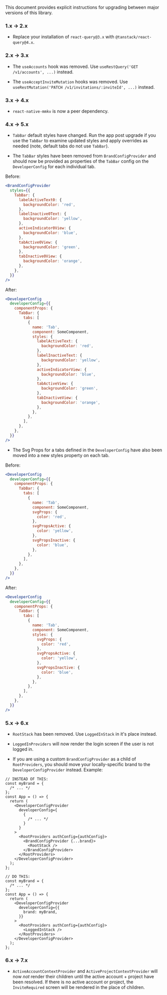 This document provides explicit instructions for upgrading between major
versions of this library.

### 1.x -> 2.x

- Replace your installation of `react-query@3.x` with
  `@tanstack/react-query@4.x`.

### 2.x -> 3.x

- The `useAccounts` hook was removed. Use
  `useRestQuery('GET /v1/accounts', ...)` instead.

- The `useAcceptInviteMutation` hooks was removed. Use
  `useRestMutation('PATCH /v1/invitations/:inviteId', ...)` instead.

### 3.x -> 4.x

- `react-native-mmkv` is now a peer dependency.

### 4.x -> 5.x

- `TabBar` default styles have changed. Run the app post upgrade if you use the
  `TabBar` to examine updated styles and apply overrides as needed (note,
  default tabs do not use `TabBar`).

- The `TabBar` styles have been removed from `BrandConfigProvider` and should
  now be provided as properties of the `TabBar` config on the `DeveloperConfig`
  for each individual tab.

Before:

```jsx
<BrandConfigProvider
  styles={{
    TabBar: {
      labelActiveText0: {
        backgroundColor: 'red',
      },
      labelInactive0Text: {
        backgroundColor: 'yellow',
      },
      activeIndicator0View: {
        backgroundColor: 'blue',
      },
      tabActive0View: {
        backgroundColor: 'green',
      },
      tabInactive0View: {
        backgroundColor: 'orange',
      },
    },
  }}
/>
```

After:

```jsx
<DeveloperConfig
  developerConfig={{
    componentProps: {
      TabBar: {
        tabs: [
          {
            name: 'Tab',
            component: SomeComponent,
            styles: {
              labelActiveText: {
                backgroundColor: 'red',
              },
              labelInactiveText: {
                backgroundColor: 'yellow',
              },
              activeIndicatorView: {
                backgroundColor: 'blue',
              },
              tabActiveView: {
                backgroundColor: 'green',
              },
              tabInactiveView: {
                backgroundColor: 'orange',
              },
            },
          },
        ],
      },
    },
  }}
/>
```

- The Svg Props for a tabs defined in the `DeveloperConfig` have also been moved
  into a new styles property on each tab.

Before:

```jsx
<DeveloperConfig
  developerConfig={{
    componentProps: {
      TabBar: {
        tabs: [
          {
            name: 'Tab',
            component: SomeComponent,
            svgProps: {
              color: 'red',
            },
            svgPropsActive: {
              color: 'yellow',
            },
            svgPropsInactive: {
              color: 'blue',
            },
          },
        ],
      },
    },
  }}
/>
```

After:

```jsx
<DeveloperConfig
  developerConfig={{
    componentProps: {
      TabBar: {
        tabs: [
          {
            name: 'Tab',
            component: SomeComponent,
            styles: {
              svgProps: {
                color: 'red',
              },
              svgPropsActive: {
                color: 'yellow',
              },
              svgPropsInactive: {
                color: 'blue',
              },
            },
          },
        ],
      },
    },
  }}
/>
```

### 5.x -> 6.x

- `RootStack` has been removed. Use `LoggedInStack` in it's place instead.

- `LoggedInProviders` will now render the login screen if the user is not logged
  in.

- If you are using a custom `BrandConfigProvider` as a child of `RootProviders`,
  you should move your locally-specific brand to the `DeveloperConfigProvider`
  instead. Example:

```tsx
// INSTEAD OF THIS:
const myBrand = {
  /* ... */
};
const App = () => {
  return (
    <DeveloperConfigProvider
      developerConfig={
        {
          /* ... */
        }
      }
    >
      <RootProviders authConfig={authConfig}>
        <BrandConfigProvider {...brand}>
          <RootStack />
        </BrandConfigProvider>
      </RootProviders>
    </DeveloperConfigProvider>
  );
};

// DO THIS:
const myBrand = {
  /* ... */
};
const App = () => {
  return (
    <DeveloperConfigProvider
      developerConfig={{
        brand: myBrand,
      }}
    >
      <RootProviders authConfig={authConfig}>
        <LoggedInStack />
      </RootProviders>
    </DeveloperConfigProvider>
  );
};
```

### 6.x -> 7.x

- `ActiveAccountContextProvider` and `ActiveProjectContextProvider` will now
  _not_ render their children until the active account + project have been
  resolved. If there is no active account or project, the `InviteRequired`
  screen will be rendered in the place of children.
